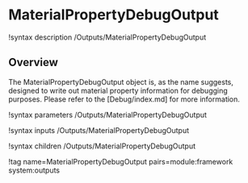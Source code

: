 # MaterialPropertyDebugOutput

!syntax description /Outputs/MaterialPropertyDebugOutput

## Overview

The MaterialPropertyDebugOutput object is, as the name suggests, designed to write out material
property information for debugging purposes. Please refer to the [Debug/index.md] for
more information.

!syntax parameters /Outputs/MaterialPropertyDebugOutput

!syntax inputs /Outputs/MaterialPropertyDebugOutput

!syntax children /Outputs/MaterialPropertyDebugOutput

!tag name=MaterialPropertyDebugOutput pairs=module:framework system:outputs
